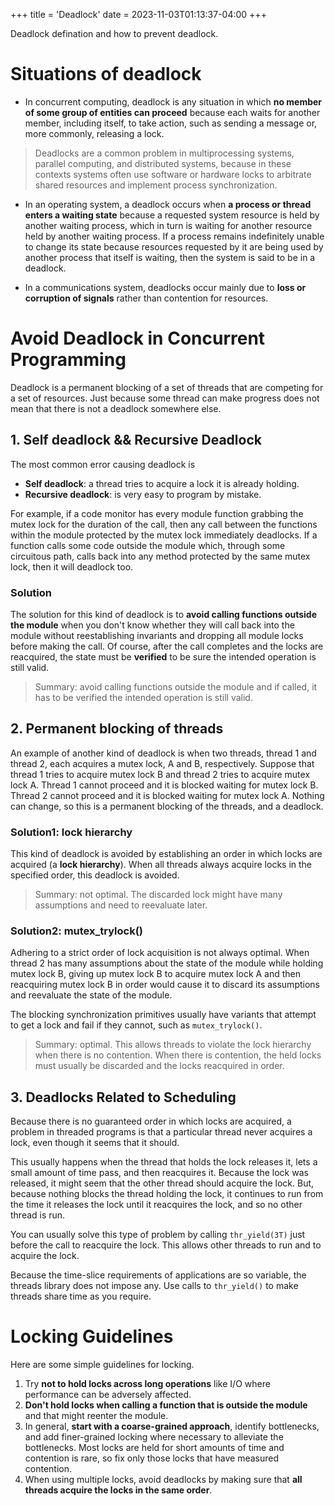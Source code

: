 +++
title = 'Deadlock'
date = 2023-11-03T01:13:37-04:00
+++

Deadlock defination and how to prevent deadlock.
<!--more-->

# Situations of deadlock
- In concurrent computing, deadlock is any situation in which **no member of some group of entities can proceed** because each waits for another member, including itself, to take action, such as sending a message or, more commonly, releasing a lock. 
> Deadlocks are a common problem in multiprocessing systems, parallel computing, and distributed systems, because in these contexts systems often use software or hardware locks to arbitrate shared resources and implement process synchronization.

- In an operating system, a deadlock occurs when **a process or thread enters a waiting state** because a requested system resource is held by another waiting process, which in turn is waiting for another resource held by another waiting process. If a process remains indefinitely unable to change its state because resources requested by it are being used by another process that itself is waiting, then the system is said to be in a deadlock.

- In a communications system, deadlocks occur mainly due to **loss or corruption of signals** rather than contention for resources.

# Avoid Deadlock in Concurrent Programming
Deadlock is a permanent blocking of a set of threads that are competing for a set of resources. Just because some thread can make progress does not mean that there is not a deadlock somewhere else.

## 1. Self deadlock && Recursive Deadlock
The most common error causing deadlock is 
- **Self deadlock**: a thread tries to acquire a lock it is already holding. 
- **Recursive deadlock**: is very easy to program by mistake.

For example, if a code monitor has every module function grabbing the mutex lock for the duration of the call, then any call between the functions within the module protected by the mutex lock immediately deadlocks. If a function calls some code outside the module which, through some circuitous path, calls back into any method protected by the same mutex lock, then it will deadlock too.

### Solution
The solution for this kind of deadlock is to **avoid calling functions outside the module** when you don't know whether they will call back into the module without reestablishing invariants and dropping all module locks before making the call. Of course, after the call completes and the locks are reacquired, the state must be **verified** to be sure the intended operation is still valid.
> Summary: avoid calling functions outside the module and if called, it has to be verified the intended operation is still valid.

## 2. Permanent blocking of threads
An example of another kind of deadlock is when two threads, thread 1 and thread 2, each acquires a mutex lock, A and B, respectively. Suppose that thread 1 tries to acquire mutex lock B and thread 2 tries to acquire mutex lock A. Thread 1 cannot proceed and it is blocked waiting for mutex lock B. Thread 2 cannot proceed and it is blocked waiting for mutex lock A. Nothing can change, so this is a permanent blocking of the threads, and a deadlock.

### Solution1: lock hierarchy
This kind of deadlock is avoided by establishing an order in which locks are acquired (a **lock hierarchy**). When all threads always acquire locks in the specified order, this deadlock is avoided.
> Summary: not optimal. The discarded lock might have many assumptions and need to reevaluate later.

### Solution2: mutex_trylock()
Adhering to a strict order of lock acquisition is not always optimal. When thread 2 has many assumptions about the state of the module while holding mutex lock B, giving up mutex lock B to acquire mutex lock A and then reacquiring mutex lock B in order would cause it to discard its assumptions and reevaluate the state of the module.

The blocking synchronization primitives usually have variants that attempt to get a lock and fail if they cannot, such as `mutex_trylock()`. 
> Summary: optimal. This allows threads to violate the lock hierarchy when there is no contention. When there is contention, the held locks must usually be discarded and the locks reacquired in order.

## 3. Deadlocks Related to Scheduling
Because there is no guaranteed order in which locks are acquired, a problem in threaded programs is that a particular thread never acquires a lock, even though it seems that it should.

This usually happens when the thread that holds the lock releases it, lets a small amount of time pass, and then reacquires it. Because the lock was released, it might seem that the other thread should acquire the lock. But, because nothing blocks the thread holding the lock, it continues to run from the time it releases the lock until it reacquires the lock, and so no other thread is run.

You can usually solve this type of problem by calling `thr_yield(3T)` just before the call to reacquire the lock. This allows other threads to run and to acquire the lock.

Because the time-slice requirements of applications are so variable, the threads library does not impose any. Use calls to `thr_yield()` to make threads share time as you require.

# Locking Guidelines
Here are some simple guidelines for locking.
1. Try **not to hold locks across long operations** like I/O where performance can be adversely affected.
2. **Don't hold locks when calling a function that is outside the module** and that might reenter the module.
3. In general, **start with a coarse-grained approach**, identify bottlenecks, and add finer-grained locking where necessary to alleviate the bottlenecks. Most locks are held for short amounts of time and contention is rare, so fix only those locks that have measured contention.
4. When using multiple locks, avoid deadlocks by making sure that **all threads acquire the locks in the same order**.